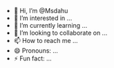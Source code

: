 - 👋 Hi, I’m @Msdahu
- 👀 I’m interested in ...
- 🌱 I’m currently learning ...
- 💞️ I’m looking to collaborate on ...
- 📫 How to reach me ...
- 😄 Pronouns: ...
- ⚡ Fun fact: ...

<!---
Msdahu/Msdahu is a ✨ special ✨ repository because its `README.md` (this file) appears on your GitHub profile.
You can click the Preview link to take a look at your changes.
--->
